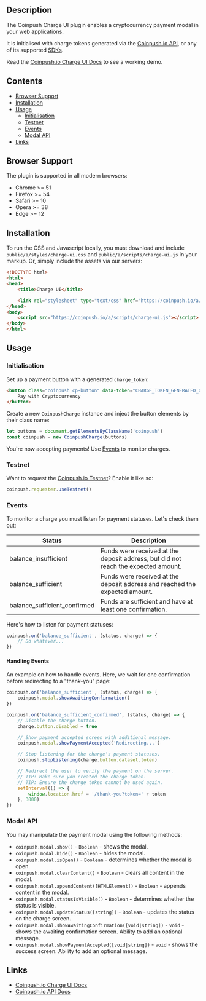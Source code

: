 ## Description

The Coinpush Charge UI plugin enables a cryptocurrency payment modal in your web applications.

It is initialised with charge tokens generated via the [Coinpush.io API](https://coinpush.io/docs/api#approach-b), or any of its supported [SDKs](https://coinpush.io/library).

Read the [Coinpush.io Charge UI Docs](https://coinpush.io/docs/charge) to see a working demo.

## Contents

* [Browser Support](#browser-support)
* [Installation](#installation)
* [Usage](#usage)
    * [Initialisation](#initialisation)
    * [Testnet](#testnet)
    * [Events](#events)
    * [Modal API](#modal-api)
* [Links](#links)

## Browser Support

The plugin is supported in all modern browsers:

* Chrome >= 51
* Firefox >= 54
* Safari >= 10
* Opera >= 38
* Edge >= 12

## Installation

To run the CSS and Javascript locally, you must download and include `public/a/styles/charge-ui.css` and `public/a/scripts/charge-ui.js` in your markup. Or, simply include the assets via our servers:

```html
<!DOCTYPE html>
<html>
<head>
    <title>Charge UI</title>

    <link rel="stylesheet" type="text/css" href="https://coinpush.io/a/styles/charge-ui.css">
</head>
<body>
    <script src="https://coinpush.io/a/scripts/charge-ui.js"></script>
</body>
</html>
```

## Usage

### Initialisation

Set up a payment button with a generated `charge_token`:

```html
<button class="coinpush cp-button" data-token="CHARGE_TOKEN_GENERATED_ON_THE_SERVER">
    Pay with Cryptocurrency
</button>
```

Create a new `CoinpushCharge` instance and inject the button elements by their class name:

```js
let buttons = document.getElementsByClassName('coinpush')
const coinpush = new CoinpushCharge(buttons)
```

You're now accepting payments! Use [Events](#events) to monitor charges.

### Testnet

Want to request the [Coinpush.io Testnet](https://coinpush.io/api/testnet)? Enable it like so:

```js
coinpush.requester.useTestnet()
```

### Events

To monitor a charge you must listen for payment statuses. Let's check them out:

| Status | Description |
| ------ | ----------- |
| balance_insufficient | Funds were received at the deposit address, but did not reach the expected amount. |
| balance_sufficient | Funds were received at the deposit address and reached the expected amount. |
| balance_sufficient_confirmed | Funds are sufficient and have at least one confirmation. |

Here's how to listen for payment statuses:

```js
coinpush.on('balance_sufficient', (status, charge) => {
    // Do whatever...
})
```

#### Handling Events

An example on how to handle events. Here, we wait for one confirmation before redirecting to a "thank-you" page:

```js
coinpush.on('balance_sufficient', (status, charge) => {
    coinpush.modal.showAwaitingConfirmation()
})

coinpush.on('balance_sufficient_confirmed', (status, charge) => {
    // Disable the charge button.
    charge.button.disabled = true

    // Show payment accepted screen with additional message.
    coinpush.modal.showPaymentAccepted('Redirecting...')

    // Stop listening for the charge's payment statuses.
    coinpush.stopListening(charge.button.dataset.token)

    // Redirect the user to verify the payment on the server.
    // TIP: Make sure you created the charge token.
    // TIP: Ensure the charge token cannot be used again.
    setInterval(() => {
        window.location.href = '/thank-you?token=' + token
    }, 3000)
})
```

### Modal API

You may manipulate the payment modal using the following methods:

* `coinpush.modal.show()` - `Boolean` - shows the modal.
* `coinpush.modal.hide()` - `Boolean` - hides the modal.
* `coinpush.modal.isOpen()` - `Boolean` - determines whether the modal is open.
* `coinpush.modal.clearContent()` - `Boolean` - clears all content in the modal.
* `coinpush.modal.appendContent([HTMLElement])` - `Boolean` - appends content in the modal.
* `coinpush.modal.statusIsVisible()` - `Boolean` - determines whether the status is visible.
* `coinpush.modal.updateStatus([string])` - `Boolean` - updates the status on the charge screen.
* `coinpush.modal.showAwaitingConfirmation([void|string])`  - `void` - shows the awaiting confirmation screen. Ability to add an optional message.
* `coinpush.modal.showPaymentAccepted([void|string])` - `void` - shows the success screen. Ability to add an optional message.

## Links

* [Coinpush.io Charge UI Docs](https://coinpush.io/docs/charge)
* [Coinpush.io API Docs](https://coinpush.io/docs/api)